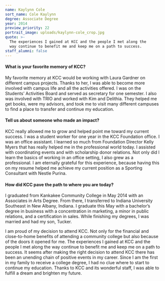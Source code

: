 ```yaml
---
name: Kaylynn Cole
sort_name: Cole Kaylynn
degree: Associate Degree
year: 2014
preview_priority: 22
portrait_image: uploads/kaylynn-cole_crop.jpg
quote: >-
  The experiences I gained at KCC and the people I met along the
  way continue to benefit me and keep me on a path to success.
staff_alumni: false
---
```


<h4 class="blue-heading-small">What is your favorite memory of KCC?</h4>
My favorite memory at KCC would be working with Laura Gardner on different campus projects. Thanks to her, I was able to become more involved with campus life and all the activities offered. I was on the Students’ Activities Board and served as secretary for one semester. I also was involved with TRIO and worked with Kim and Delithia. They helped me get books, were my advisors, and took me to visit many different campuses to find a place to transfer and continue my education.

<h4 class="blue-heading-small">Tell us about someone who made an impact?</h4>
KCC really allowed me to grow and helped point me toward my current success. I was a student worker for one year in the KCC Foundation office. I was an office assistant. I learned so much from Foundation Director Kelly Myers that has really helped me in the professional world today. I assisted with coordinating events and with scholarship donor relations. Not only did I learn the basics of working in an office setting, I also grew as a professional. I am eternally grateful for this experience, because having this on my resume helped me achieve my current position as a Sporting Consultant with Nestle Purina.

<h4 class="blue-heading-small">How did KCC pave the path to where you are today?</h4>
I graduated from Kankakee Community College in May 2014 with an Associates in Arts Degree. From there, I transferred to Indiana University Southeast in New Albany, Indiana. I graduate this May with a bachelor’s degree in business with a concentration in marketing, a minor in public relations, and a certification in sales. While finishing my degrees, I was married and had my son, Tucker.

I am proud of my decision to attend KCC. Not only for the financial and close-to-home benefits of attending a community college but also because of the doors it opened for me. The experiences I gained at KCC and the people I met along the way continue to benefit me and keep me on a path to success. It seems after making the right decision to attend KCC there has been an unending chain of positive events in my career. Since I am the first in my family to receive a college degree, I had no clue where to start to continue my education. Thanks to KCC and its wonderful staff, I was able to fulfill a dream and brighten my future.
